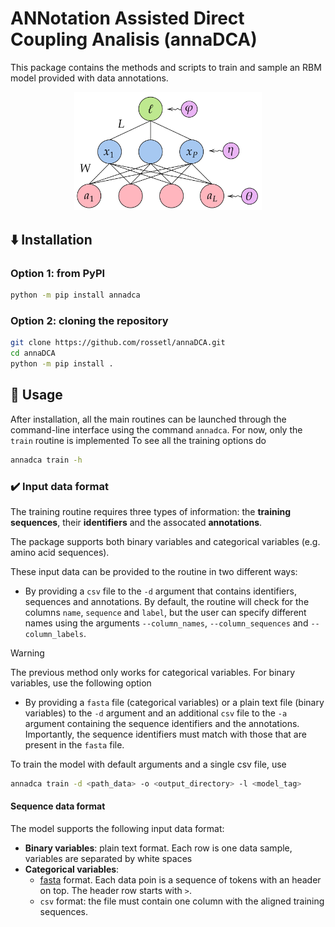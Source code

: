# ANNotation Assisted Direct Coupling Analisis (annaDCA)
This package contains the methods and scripts to train and sample an RBM model provided with data annotations.

<p align="center">
    <img src="images/labelRBM.png" alt="RBM Model with Annotations" width="300"/>
</p>

## ⬇️ Installation
### Option 1: from PyPI
```bash
python -m pip install annadca
```
### Option 2: cloning the repository
```bash
git clone https://github.com/rossetl/annaDCA.git
cd annaDCA
python -m pip install .
```

## 📘 Usage
After installation, all the main routines can be launched through the command-line interface using the command `annadca`. For now, only the `train` routine is implemented
To see all the training options do
```bash
annadca train -h
```

### ✔️ Input data format

The training routine requires three types of information: the __training sequences__, their __identifiers__ and the assocated __annotations__.

The package supports both binary variables and categorical variables (e.g. amino acid sequences).

These input data can be provided to the routine in two different ways:

- By providing a `csv` file to the `-d` argument that contains identifiers, sequences and annotations. By default, the routine will check for the columns `name`, `sequence` and `label`, but the user can specify different names using the arguments `--column_names`, `--column_sequences` and `--column_labels`.

> [!WARNING]
> The previous method only works for categorical variables. For binary variables, use the following option 

- By providing a `fasta` file (categorical variables) or a plain text file (binary variables) to the `-d` argument and an additional `csv` file to the `-a` argument containing the sequence identifiers and the annotations. Importantly, the sequence identifiers must match with those that are present in the `fasta` file.

To train the model with default arguments and a single csv file, use
```bash
annadca train -d <path_data> -o <output_directory> -l <model_tag>
```

#### Sequence data format
The model supports the following input data format:
- __Binary variables__: plain text format. Each row is one data sample, variables are separated by white spaces
- __Categorical variables__: 
    - [fasta](https://en.wikipedia.org/wiki/FASTA_format) format. Each data poin is a sequence of tokens with an header on top. The header row starts with `>`.
    - `csv` format: the file must contain one column with the aligned training sequences.
